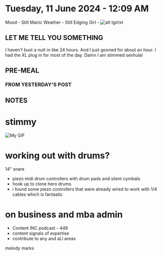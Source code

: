 # Tuesday, 11 June 2024 - 12:09 AM
 Mood - Still Manic
 Weather - Still Edging
 Girl - ![alt tgirlxt](image-3.png)

 ## LET ME TELL YOU SOMETHING 

 I haven't bust a nutt in like 24 hours. And I just gooned for about an hour.
 I had the XL plug in for most of the day. 
 Damn I am stimmed sexhulal

 ## PRE-MEAL 

### FROM YESTERDAY'S POST

 ## NOTES

 # stimmy

![My GIF](C:/Users/U01_LEECHSEED/Desktop/_setsunadev/_devlog/.devlog.entries/.entries/.entries/.entriesassets/1717918054337654.gif)


# working out with drums?
14" snare 
- piezo midi drum controllers with drum pads and silent cymbals
- hook up to clone hero drums 
- i found some piezo controllers that were already wired to work with 1/4 cables which is fantastic

# on business and mba admin 

- Content INC podcast - 448
- content signals of expertise
- contribute to any and aLl areas 


melody marks